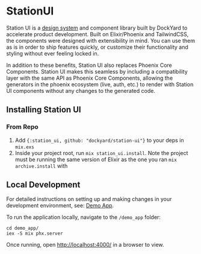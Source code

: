 # StationUI

Station UI is a [design system](https://www.figma.com/community/file/1338983767724300048) and component library built by DockYard to accelerate product development. Built on Elixir/Phoenix and TailwindCSS, the components were designed with extensibility in mind. You can use them as is in order to ship features quickly, or customize their functionality and styling without ever feeling locked in.

In addition to these benefits, Station UI also replaces Phoenix Core Components. Station UI makes this seamless by including a compatibility layer with the same API as Phoenix Core Components, allowing the generators in the phoenix ecosystem (live, auth, etc.) to render with Station UI components without any changes to the generated code.

## Installing Station UI

### From Repo

1. Add `{:station_ui, github: "dockyard/station-ui"}` to your deps in `mix.exs`
1. Inside your project root, run `mix station_ui.install`. Note the project must be running the same version of Elixir as the one you ran `mix archive.install` with

## Local Development

For detailed instructions on setting up and making changes in your development environment, see: [Demo App](demo_app/README.md).

To run the application locally, navigate to the `/demo_app` folder:

```
cd demo_app/
iex -S mix phx.server
```

Once running, open [http://localhost:4000/](http://localhost:4000/) in a browser to view.
